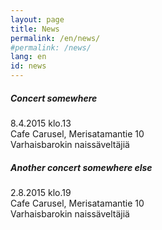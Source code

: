 ```yaml
---
layout: page
title: News
permalink: /en/news/
#permalink: /news/
lang: en
id: news
---
```


##### Concert somewhere

8.4.2015 klo.13  
Cafe Carusel, Merisatamantie 10  
Varhaisbarokin naissäveltäjiä

##### Another concert somewhere else

2.8.2015 klo.19  
Cafe Carusel, Merisatamantie 10  
Varhaisbarokin naissäveltäjiä

